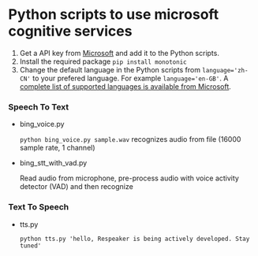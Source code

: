 Python scripts to use microsoft cognitive services
==================================================

1. Get a API key from [Microsoft](https://www.microsoft.com/cognitive-services/en-us/speech-api)
and add it to the Python scripts.
2. Install the required package `pip install monotonic`
3. Change the default language in the Python scripts from `language='zh-CN'` to your prefered language. For example `language='en-GB'`. A [complete list of supported languages is available from Microsoft](https://www.microsoft.com/cognitive-services/en-us/speech-api/documentation/overview).

### Speech To Text

+ bing_voice.py

  `python bing_voice.py sample.wav` recognizes audio from file (16000 sample rate, 1 channel)

+ bing_stt_with_vad.py

  Read audio from microphone, pre-process audio with voice activity detector (VAD) and then recognize

### Text To Speech
+ tts.py

  `python tts.py 'hello, Respeaker is being actively developed. Stay tuned'`
